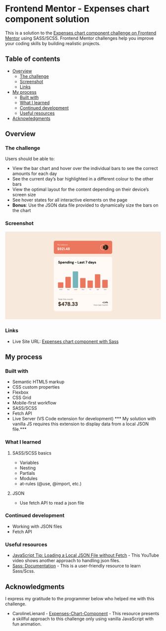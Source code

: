 # Frontend Mentor - Expenses chart component solution

This is a solution to the [Expenses chart component challenge on Frontend Mentor](https://www.frontendmentor.io/challenges/expenses-chart-component-e7yJBUdjwt) using SASS/SCSS. Frontend Mentor challenges help you improve your coding skills by building realistic projects. 

## Table of contents

- [Overview](#overview)
  - [The challenge](#the-challenge)
  - [Screenshot](#screenshot)
  - [Links](#links)
- [My process](#my-process)
  - [Built with](#built-with)
  - [What I learned](#what-i-learned)
  - [Continued development](#continued-development)
  - [Useful resources](#useful-resources)
- [Acknowledgments](#acknowledgments)

## Overview

### The challenge

Users should be able to:

- View the bar chart and hover over the individual bars to see the correct amounts for each day
- See the current day’s bar highlighted in a different colour to the other bars
- View the optimal layout for the content depending on their device’s screen size
- See hover states for all interactive elements on the page
- **Bonus**: Use the JSON data file provided to dynamically size the bars on the chart

### Screenshot

![desktop-expenses-chart-component-with-sass](./solution/desktop-expenses-chart-component-with-sass.png)

### Links

- Live Site URL: [Expenses chart component with Sass](https://tsune-web.github.io/FM-expenses-chart-component-with-Sass/)

## My process

### Built with

- Semantic HTML5 markup
- CSS custom properties
- Flexbox
- CSS Grid
- Mobile-first workflow
- SASS/SCSS
- Fetch API
- Live Server (VS Code extension for development)
*** My solution with vanilla JS requires this extension to display data from a local JSON file.***

### What I learned

1. SASS/SCSS basics
    - Variables
    - Nesting
    - Partials
    - Modules
    - at-rules (@use, @import, etc.)

2. JSON
    - Use fetch API to read a json file


### Continued development

- Working with JSON files
- Fetch API

### Useful resources

- [JavaScript Tip: Loading a Local JSON File without Fetch](https://www.youtube.com/watch?v=Z92PqSyUBSI) - This YouTube video shows another approach to handling json files.
- [Sass: Documentation](https://sass-lang.com/documentation/) - This is a user-friendly resource to learn Sass/Scss.

## Acknowledgments

I express my gratitude to the programmer below who helped me with this challenge.

- CarolineLienard - [Expenses-Chart-Component](https://github.com/CarolineLienard/Expenses-Chart-Component) - This resource presents a skillful approach to this challenge only using vanilla JavaScript with fun animation.

